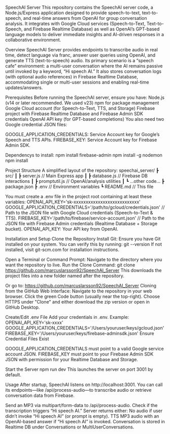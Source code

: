 SpeechAI Server
This repository contains the SpeechAI server code, a Node.js/Express application designed to provide speech-to-text, text-to-speech, and real-time answers from OpenAI for group conversation analysis. It integrates with Google Cloud services (Speech-to-Text, Text-to-Speech, and Firebase Realtime Database) as well as OpenAI’s GPT-based language models to deliver immediate insights and AI-driven responses in a collaborative environment.

Overview
SpeechAI Server provides endpoints to transcribe audio in real time, detect language via franc, answer user queries using OpenAI, and generate TTS (text-to-speech) audio. Its primary scenario is a “speech cafe” environment: a multi-user conversation where the AI remains passive until invoked by a keyword, “Hi speech AI.” It also stores conversation logs (with optional audio references) in Firebase Realtime Database, accommodating single or multi-user sessions and enabling real-time updates/answers.

Prerequisites
Before running the SpeechAI server, ensure you have:
Node.js (v14 or later recommended. We used v23)
npm for package management
Google Cloud account (for Speech-to-Text, TTS, and Storage)
Firebase project with Firebase Realtime Database and Firebase Admin SDK credentials
OpenAI API key (for GPT-based completions)
You also need two Google credential JSON files:

GOOGLE_APPLICATION_CREDENTIALS: Service Account key for Google’s Speech and TTS APIs.
FIREBASE_KEY: Service Account key for Firebase Admin SDK.

Dependencys to install:
npm install firebase-admin
npm install -g nodemon
npm install

Project Structure
A simplified layout of the repository:
speechai_server/
┣ src/
┃ ┣ server.js // Main Express app
┃ ┣ database.js // Firebase DB interactions
┃ ┣ promptutil.js // OpenAI/analysis utilities
┃ ┗ ...other code...
┣ package.json
┣ .env // Environment variables
┗ README.md // This file

You must create a .env file in the project root containing at least these variables:
OPENAI_API_KEY='sk-xxxxxxxxxxxxxxxxxxxxxxxxxxx'
GOOGLE_APPLICATION_CREDENTIALS='/path/to/gcloud/credentials.json' // Path to the JSON file with Google Cloud credentials (Speech-to-Text & TTS).
FIREBASE_KEY='/path/to/firebase/service-account.json' // Path to the JSON file with Firebase Admin credentials (Realtime Database + Storage bucket).
OPENAI_API_KEY: Your API key from OpenAI.

Installation and Setup
Clone the Repository
Install Git: Ensure you have Git installed on your system. You can verify this by running:
git --version
If not installed, visit git-scm.com for installation instructions.

Open a Terminal or Command Prompt: Navigate to the directory where you want the repository to live.
Run the Clone Command:
git clone https://github.com/marcuslarsson92/SpeechAI_Server
This downloads the project files into a new folder named after the repository.

Or go to: https://github.com/marcuslarsson92/SpeechAI_Server
Cloning from the GitHub Web Interface:
Navigate to the repository in your web browser.
Click the green Code button (usually near the top-right).
Choose HTTPS under "Clone" and either download the zip version or open in GitHub Desktop.

Create/Edit .env File
Add your credentials in .env. Example:
OPENAI_API_KEY='sk-xxxx'
GOOGLE_APPLICATION_CREDENTIALS='/Users/youruser/keys/gcloud.json'
FIREBASE_KEY='/Users/youruser/keys/firebase-adminsdk.json'
Ensure Credential Files Exist

GOOGLE_APPLICATION_CREDENTIALS must point to a valid Google service account JSON.
FIREBASE_KEY must point to your Firebase Admin SDK JSON with permission for your Realtime Database and Storage.

Start the Server
npm run dev
This launches the server on port 3001 by default.

Usage
After startup, SpeechAI listens on http://localhost:3001. You can call its endpoints—like /api/process-audio—to transcribe audio or retrieve conversation data from Firebase.

Send an MP3 via multipart/form-data to /api/process-audio.
Check if the transcription triggers “Hi speech AI.”
Server returns either:
No audio if user didn’t invoke “Hi speech AI” (or prompt is empty).
TTS MP3 audio with an OpenAI-based answer if “Hi speech AI” is invoked.
Conversation is stored in Realtime DB under Conversations or MultiUserConversations.
